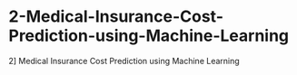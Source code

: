 # 2-Medical-Insurance-Cost-Prediction-using-Machine-Learning
2] Medical Insurance Cost Prediction using Machine Learning
